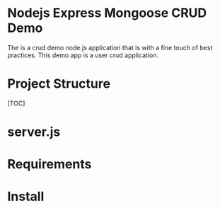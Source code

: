 # Nodejs Express Mongoose CRUD Demo
The is a crud demo node.js application that is with a fine touch of best practices. This demo app is a user crud application.

# Project Structure
[TOC]
<h1>server.js</h1>

# Requirements

# Install
